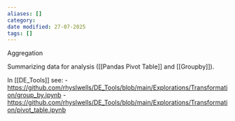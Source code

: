 ```yaml
---
aliases: []
category:
date modified: 27-07-2025
tags: []
---
```

Aggregation

Summarizing data for analysis ([[Pandas Pivot Table]] and [[Groupby]]).

In [[DE_Tools]] see:
	- https://github.com/rhyslwells/DE_Tools/blob/main/Explorations/Transformation/group_by.ipynb
	- https://github.com/rhyslwells/DE_Tools/blob/main/Explorations/Transformation/pivot_table.ipynb